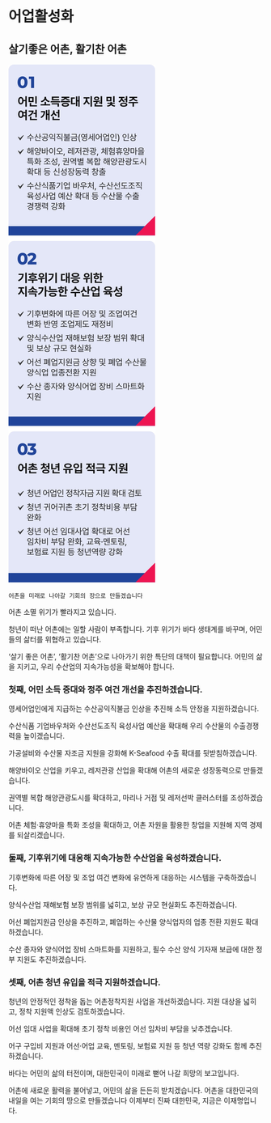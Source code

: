 # 어업활성화

## 살기좋은 어촌, 활기찬 어촌

![공약 이미지](015.jpeg)

```
어촌을 미래로 나아갈 기회의 장으로 만들겠습니다
```

어촌 소멸 위기가 빨라지고 있습니다.

청년이 떠난 어촌에는 일할 사람이 부족합니다. 기후 위기가 바다 생태계를 바꾸며, 어민들의 삶터를 위협하고 있습니다.

‘살기 좋은 어촌’, ‘활기찬 어촌’으로 나아가기 위한 특단의 대책이 필요합니다. 어민의 삶을 지키고, 우리 수산업의 지속가능성을 확보해야 합니다.

### 첫째, 어민 소득 증대와 정주 여건 개선을 추진하겠습니다.

영세어업인에게 지급하는 수산공익직불금 인상을 추진해 소득 안정을 지원하겠습니다.

수산식품 기업바우처와 수산선도조직 육성사업 예산을 확대해 우리 수산물의 수출경쟁력을 높이겠습니다.

가공설비와 수산물 자조금 지원을 강화해 K-Seafood 수출 확대를 뒷받침하겠습니다.

해양바이오 산업을 키우고, 레저관광 산업을 확대해 어촌의 새로운 성장동력으로 만들겠습니다.

권역별 복합 해양관광도시를 확대하고, 마리나 거점 및 레저선박 클러스터를 조성하겠습니다.

어촌 체험·휴양마을 특화 조성을 확대하고, 어촌 자원을 활용한 창업을 지원해 지역 경제를 되살리겠습니다.

### 둘째, 기후위기에 대응해 지속가능한 수산업을 육성하겠습니다.

기후변화에 따른 어장 및 조업 여건 변화에 유연하게 대응하는 시스템을 구축하겠습니다.

양식수산업 재해보험 보장 범위를 넓히고, 보상 규모 현실화도 추진하겠습니다.

어선 폐업지원금 인상을 추진하고, 폐업하는 수산물 양식업자의 업종 전환 지원도 확대하겠습니다.

수산 종자와 양식어업 장비 스마트화를 지원하고, 필수 수산 양식 기자재 보급에 대한 정부 지원도 추진하겠습니다.

### 셋째, 어촌 청년 유입을 적극 지원하겠습니다.

청년의 안정적인 정착을 돕는 어촌정착지원 사업을 개선하겠습니다. 지원 대상을 넓히고, 정착 지원액 인상도 검토하겠습니다.

어선 임대 사업을 확대해 초기 정착 비용인 어선 임차비 부담을 낮추겠습니다.

어구 구입비 지원과 어선·어업 교육, 멘토링, 보험료 지원 등 청년 역량 강화도 함께 추진하겠습니다.

바다는 어민의 삶의 터전이며, 대한민국이 미래로 뻗어 나갈 희망의 보고입니다.

어촌에 새로운 활력을 불어넣고, 어민의 삶을 든든히 받치겠습니다. 어촌을 대한민국의 내일을 여는 기회의 땅으로 만들겠습니다
이제부터 진짜 대한민국, 지금은 이재명입니다.